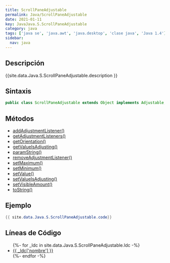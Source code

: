 ```yaml
---
title: ScrollPaneAdjustable
permalink: Java/ScrollPaneAdjustable
date: 2021-01-11
key: JavaJava.S.ScrollPaneAdjustable
category: java
tags: ['java se', 'java.awt', 'java.desktop', 'clase java', 'Java 1.4']
sidebar: 
  nav: java
---
```


## Descripción
{{site.data.Java.S.ScrollPaneAdjustable.description }}

## Sintaxis
~~~java
public class ScrollPaneAdjustable extends Object implements Adjustable, Serializable
~~~

## Métodos
* [addAdjustmentListener()](/Java/ScrollPaneAdjustable/addAdjustmentListener)
* [getAdjustmentListeners()](/Java/ScrollPaneAdjustable/getAdjustmentListeners)
* [getOrientation()](/Java/ScrollPaneAdjustable/getOrientation)
* [getValueIsAdjusting()](/Java/ScrollPaneAdjustable/getValueIsAdjusting)
* [paramString()](/Java/ScrollPaneAdjustable/paramString)
* [removeAdjustmentListener()](/Java/ScrollPaneAdjustable/removeAdjustmentListener)
* [setMaximum()](/Java/ScrollPaneAdjustable/setMaximum)
* [setMinimum()](/Java/ScrollPaneAdjustable/setMinimum)
* [setValue()](/Java/ScrollPaneAdjustable/setValue)
* [setValueIsAdjusting()](/Java/ScrollPaneAdjustable/setValueIsAdjusting)
* [setVisibleAmount()](/Java/ScrollPaneAdjustable/setVisibleAmount)
* [toString()](/Java/ScrollPaneAdjustable/toString)

## Ejemplo
~~~java
{{ site.data.Java.S.ScrollPaneAdjustable.code}}
~~~

## Líneas de Código
<ul>
{%- for _ldc in site.data.Java.S.ScrollPaneAdjustable.ldc -%}
   <li>
       <a href="{{_ldc['url'] }}">{{ _ldc['nombre'] }}</a>
   </li>
{%- endfor -%}
</ul>
